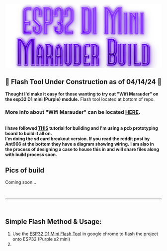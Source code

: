 ![Header](Images/mainheader.png)
<br>

## 🌟 Flash Tool Under Construction as of 04/14/24 🌟

<b>Thought I'd make it easy for those wanting to try out "Wifi Marauder" on the esp32 D1 mini (Purple) module.</b> Flash tool located at bottom of repo.</b> 

### More info about "Wifi Marauder" can be located <a href="https://github.com/justcallmekoko/ESP32Marauder">HERE</a>.  

<br>
<b>I have followed <a href="https://www.reddit.com/r/flipperzero/comments/16eru8g/comment/kpfxvoi/?utm_source=share&utm_medium=web3x&utm_name=web3xcss&utm_term=1&utm_content=share_button">THIS</a> tutorial for building and I'm using a pcb prototyping board to build it all on. <br> I'm doing the sd card breakout version. If you read the reddit post by Ant966 at the bottom they have a diagram showing wiring.</b>
<b>I am also in the process of designing a case to house this in and will share files along with build process soon.</b>

<br>


## Pics of build 
Coming soon...

<br>   
<hr>
<br>

## Simple Flash Method & Usage:
1. Use the <a href=https://atomnft.github.io/ESP32-D1-Mini-Marauder-Build/flash0.html>ESP32 D1 Mini Flash Tool</a> in google chrome to flash the project onto ESP32 (Purple s2 mini)
2.
  
